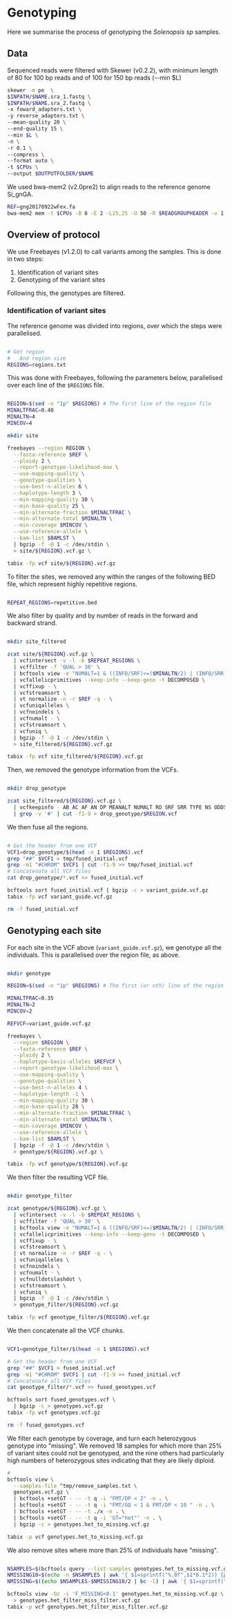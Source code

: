 # Genotyping

Here we summarise the  process of genotyping the _Solenopsis sp_ samples.

## Data

Sequenced reads were filtered with Skewer (v0.2.2), with minimum length of 80 for 100 bp reads and of 100 for 150 bp reads (--min $L)

```sh
skewer -m pe  \
$INPATH/$NAME.sra_1.fastq \
$INPATH/$NAME.sra_2.fastq \
-x foward_adapters.txt \
-y reverse_adapters.txt \
--mean-quality 20 \
--end-quality 15 \
--min $L \
-n \
-r 0.1 \
--compress \
--format auto \
-t $CPUs \
--output $OUTPUTFOLDER/$NAME

```

We used bwa-mem2 (v2.0pre2) to align reads to the reference genome Si_gnGA.

```sh
REF=gng20170922wFex.fa
bwa-mem2 mem -t $CPUs -B 6 -E 2 -L25,25 -U 50 -R $READGROUPHEADER -v 1 -T 50 -h 4,200 -a -V -Y -M $REF $SAMPLE.R1.fq.gz $SAMPLE.R2.fq.gz
```

## Overview of protocol

We use Freebayes (v1.2.0) to call variants among the samples. This is done in two steps:
1. Identification of variant sites
2. Genotyping of the variant sites

Following this, the genotypes are filtered.

### Identification of variant sites

The reference genome was divided into regions, over which the steps were parallelised.

```sh

# Get region
#   And region size
REGIONS=regions.txt
```

This was done with Freebayes, following the parameters below, parallelised over each line of the `$REGIONS` file.

```sh

REGION=$(sed -n "1p" $REGIONS) # The first line of the region file
MINALTFRAC=0.40
MINALTN=4
MINCOV=4

mkdir site

freebayes --region REGION \
  --fasta-reference $REF \
  --ploidy 2 \
  --report-genotype-likelihood-max \
  --use-mapping-quality \
  --genotype-qualities \
  --use-best-n-alleles 6 \
  --haplotype-length 3 \
  --min-mapping-quality 30 \
  --min-base-quality 25 \
  --min-alternate-fraction $MINALTFRAC \
  --min-alternate-total $MINALTN \
  --min-coverage $MINCOV \
  --use-reference-allele \
  --bam-list $BAMLST \
  | bgzip -f -@ 1 -c /dev/stdin \
  > site/${REGION}.vcf.gz \

tabix -fp vcf site/${REGION}.vcf.gz

```

To filter the sites, we removed any within the ranges of the following BED file, which represent highly repetitive regions.

```sh

REPEAT_REGIONS=repetitive.bed

```

We also filter by quality and by number of reads in the forward and backward strand.


```sh

mkdir site_filtered

zcat site/${REGION}.vcf.gz \
  | vcfintersect -v -l -b $REPEAT_REGIONS \
  | vcffilter -f 'QUAL > 30' \
  | bcftools view -e "NUMALT=1 & ((INFO/SRF)<=($MINALTN/2) | (INFO/SRR)<=($MINALTN/2))" - \
  | vcfallelicprimitives --keep-info --keep-geno -t DECOMPOSED \
  | vcffixup - \
  | vcfstreamsort \
  | vt normalize -n -r $REF -q - \
  | vcfuniqalleles \
  | vcfnoindels \
  | vcfnumalt - \
  | vcfstreamsort \
  | vcfuniq \
  | bgzip -f -@ 1 -c /dev/stdin \
  > site_filtered/${REGION}.vcf.gz

tabix -fp vcf site_filtered/${REGION}.vcf.gz

```

Then, we removed the genotype information from the VCFs.

```sh

mkdir drop_genotype

zcat site_filtered/${REGION}.vcf.gz \
  | vcfkeepinfo - AB AC AF AN DP MEANALT NUMALT RO SRF SRR TYPE NS ODDS \
  | grep -v '#' | cut -f1-9 > drop_genotype/$REGION.vcf

```

We then fuse all the regions.


```sh

# Get the header from one VCF
VCF1=drop_genotype/$(head -n 1 $REGIONS).vcf
grep "##" $VCF1 > tmp/fused_initial.vcf
grep -m1 "#CHROM" $VCF1 | cut -f1-9 >> tmp/fused_initial.vcf
# Concatenate all VCF files
cat drop_genotype/*.vcf >> fused_initial.vcf

bcftools sort fused_initial.vcf | bgzip -c > variant_guide.vcf.gz
tabix -fp vcf variant_guide.vcf.gz

rm -f fused_initial.vcf

```

## Genotyping each site

For each site in the VCF above (`variant_guide.vcf.gz`), we genotype all the individuals. This is parallelised over the region file, as above.

```sh

mkdir genotype

REGION=$(sed -n "1p" $REGIONS) # The first (or nth) line of the region file

MINALTFRAC=0.35
MINALTN=2
MINCOV=2

REFVCF=variant_guide.vcf.gz

freebayes \
  --region $REGION \
  --fasta-reference $REF \
  --ploidy 2 \
  --haplotype-basis-alleles $REFVCF \
  --report-genotype-likelihood-max \
  --use-mapping-quality \
  --genotype-qualities \
  --use-best-n-alleles 4 \
  --haplotype-length -1 \
  --min-mapping-quality 30 \
  --min-base-quality 28 \
  --min-alternate-fraction $MINALTFRAC \
  --min-alternate-total $MINALTN \
  --min-coverage $MINCOV \
  --use-reference-allele \
  --bam-list $BAMLST \
  | bgzip -f -@ 1 -c /dev/stdin \
  > genotype/${REGION}.vcf.gz \

tabix -fp vcf genotype/${REGION}.vcf.gz

```

We then filter the resulting VCF file.

```sh

mkdir genotype_filter

zcat genotype/${REGION}.vcf.gz \
  | vcfintersect -v -l -b $REPEAT_REGIONS \
  | vcffilter -f 'QUAL > 30' \
  | bcftools view -e "NUMALT=1 & ((INFO/SRF)<=($MINALTN/2) | (INFO/SRR)<=($MINALTN/2))" - \
  | vcfallelicprimitives --keep-info --keep-geno -t DECOMPOSED \
  | vcffixup - \
  | vcfstreamsort \
  | vt normalize -n -r $REF -q - \
  | vcfuniqalleles \
  | vcfnoindels \
  | vcfnumalt - \
  | vcfnulldotslashdot \
  | vcfstreamsort \
  | vcfuniq \
  | bgzip -f -@ 1 -c /dev/stdin \
  > genotype_filter/${REGION}.vcf.gz

tabix -fp vcf genotype_filter/${REGION}.vcf.gz

```

We then concatenate all the VCF chunks.


```sh

VCF1=genotype_filter/$(head -n 1 $REGIONS).vcf

# Get the header from one VCF
grep "##" $VCF1 > fused_initial.vcf
grep -m1 "#CHROM" $VCF1 | cut -f1-9 >> fused_initial.vcf
# Concatenate all VCF files
cat genotype_filter/*.vcf >> fused_genotypes.vcf

bcftools sort fused_genotypes.vcf \
  | bgzip -c > genotypes.vcf.gz
tabix -fp vcf genotypes.vcf.gz

rm -f fused_genotypes.vcf

```

We filter each genotype by coverage, and turn each heterozygous genotype into "missing".
We removed 18 samples for which more than 25% of variant sites could not be genotyped, and the nine others had particularly high numbers of heterozygous sites indicating that they are likely diploid.

```sh
#
bcftools view \
  --samples-file ^tmp/remove_samples.txt \
  genotypes.vcf.gz \
  | bcftools +setGT - -- -t q -i "FMT/DP < 2" -n . \
  | bcftools +setGT - -- -t q -i "FMT/GQ < 1 & FMT/DP < 10 " -n . \
  | bcftools +setGT - -- -t ./x -n . \
  | bcftools +setGT - -- -t q -i 'GT="het"' -n . \
  | bgzip -c > genotypes.het_to_missing.vcf.gz

tabix -p vcf genotypes.het_to_missing.vcf.gz

```

We also remove sites where more than 25% of individuals have "missing".

```sh

NSAMPLES=$(bcftools query --list-samples genotypes.het_to_missing.vcf.gz | wc -l) && echo $NSAMPLES
NMISSING10=$(echo -n $NSAMPLES | awk '{ $1=sprintf("%.0f",$1*0.1*2)} {print $1;}') && echo $NMISSING10
NMISSING=$((echo $NSAMPLES-$NMISSING10/2 | bc -l) | awk '{ $1=sprintf("%.0f",$1)} {print $1;}') && echo $NMISSING

bcftools view -Oz -i 'F_MISSING<0.1' genotypes.het_to_missing.vcf.gz \
  > genotypes.het_filter_miss_filter.vcf.gz
tabix -p vcf genotypes.het_filter_miss_filter.vcf.gz

```

